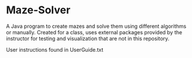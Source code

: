 # Maze-Solver
A Java program to create mazes and solve them using different algorithms or manually.
Created for a class, uses external packages  provided by the instructor for testing and visualization that are not in this repository.

User instructions found in UserGuide.txt
